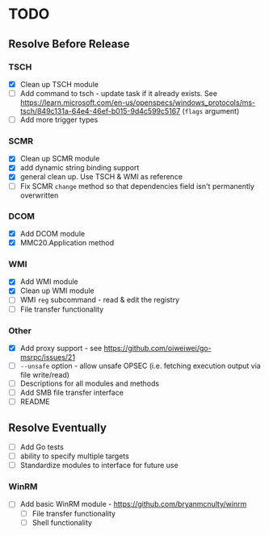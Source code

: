 # TODO

## Resolve Before Release

### TSCH

- [X] Clean up TSCH module
- [ ] Add command to tsch - update task if it already exists. See https://learn.microsoft.com/en-us/openspecs/windows_protocols/ms-tsch/849c131a-64e4-46ef-b015-9d4c599c5167 (`flags` argument)
- [ ] Add more trigger types

### SCMR

- [X] Clean up SCMR module 
- [X] add dynamic string binding support
- [X] general clean up. Use TSCH & WMI as reference
- [ ] Fix SCMR `change` method so that dependencies field isn't permanently overwritten

### DCOM

- [X] Add DCOM module
- [X] MMC20.Application method

### WMI

- [X] Add WMI module
- [X] Clean up WMI module
- [ ] WMI `reg` subcommand - read & edit the registry
- [ ] File transfer functionality

### Other

- [X] Add proxy support - see https://github.com/oiweiwei/go-msrpc/issues/21
- [ ] `--unsafe` option - allow unsafe OPSEC (i.e. fetching execution output via file write/read)
- [ ] Descriptions for all modules and methods
- [ ] Add SMB file transfer interface
- [ ] README

## Resolve Eventually

- [ ] Add Go tests
- [ ] ability to specify multiple targets
- [ ] Standardize modules to interface for future use

### WinRM

- [ ] Add basic WinRM module - https://github.com/bryanmcnulty/winrm
    - [ ] File transfer functionality
    - [ ] Shell functionality